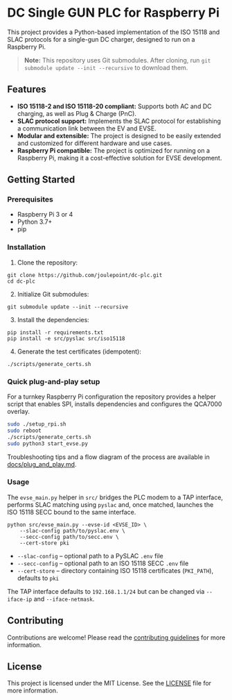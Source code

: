 # DC Single GUN PLC for Raspberry Pi

This project provides a Python-based implementation of the ISO 15118 and SLAC protocols for a single-gun DC charger, designed to run on a Raspberry Pi.
> **Note:** This repository uses Git submodules. After cloning, run `git submodule update --init --recursive` to download them.

## Features

*   **ISO 15118-2 and ISO 15118-20 compliant:** Supports both AC and DC charging, as well as Plug & Charge (PnC).
*   **SLAC protocol support:** Implements the SLAC protocol for establishing a communication link between the EV and EVSE.
*   **Modular and extensible:** The project is designed to be easily extended and customized for different hardware and use cases.
*   **Raspberry Pi compatible:** The project is optimized for running on a Raspberry Pi, making it a cost-effective solution for EVSE development.

## Getting Started

### Prerequisites

*   Raspberry Pi 3 or 4
*   Python 3.7+
*   pip

### Installation

1.  Clone the repository:

```
git clone https://github.com/joulepoint/dc-plc.git
cd dc-plc
```

2.  Initialize Git submodules:

```
git submodule update --init --recursive
```

3.  Install the dependencies:

```
pip install -r requirements.txt
pip install -e src/pyslac src/iso15118
```

4.  Generate the test certificates (idempotent):

```
./scripts/generate_certs.sh
```

### Quick plug-and-play setup

For a turnkey Raspberry Pi configuration the repository provides a helper
script that enables SPI, installs dependencies and configures the QCA7000
overlay.

```bash
sudo ./setup_rpi.sh
sudo reboot
./scripts/generate_certs.sh
sudo python3 start_evse.py
```

Troubleshooting tips and a flow diagram of the process are available in
[docs/plug_and_play.md](docs/plug_and_play.md).

### Usage

The `evse_main.py` helper in `src/` bridges the PLC modem to a TAP
interface, performs SLAC matching using `pyslac` and, once matched,
launches the ISO 15118 SECC bound to the same interface.

```
python src/evse_main.py --evse-id <EVSE_ID> \
    --slac-config path/to/pyslac.env \
    --secc-config path/to/secc.env \
    --cert-store pki
```

* `--slac-config` – optional path to a PySLAC `.env` file
* `--secc-config` – optional path to an ISO 15118 SECC `.env` file
* `--cert-store` – directory containing ISO 15118 certificates (`PKI_PATH`), defaults to `pki`

The TAP interface defaults to `192.168.1.1/24` but can be changed via
`--iface-ip` and `--iface-netmask`.

## Contributing

Contributions are welcome! Please read the [contributing guidelines](CONTRIBUTING.md) for more information.

## License

This project is licensed under the MIT License. See the [LICENSE](LICENSE) file for more information.
